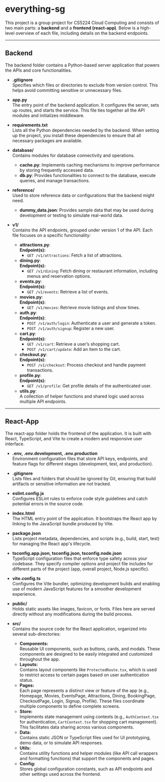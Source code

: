 # everything-sg

This project is a group project for CS5224 Cloud Computing and consists of two main parts: a **backend** and a **frontend (react-app)**. Below is a high-level overview of each file, including details on the backend endpoints.

---

## Backend

The backend folder contains a Python-based server application that powers the APIs and core functionalities.

-   **.gitignore**  
    Specifies which files or directories to exclude from version control. This helps avoid committing sensitive or unnecessary files.

-   **app.py**  
    The entry point of the backend application. It configures the server, sets up routes, and starts the service. This file ties together all the API modules and initializes middleware.

-   **requirements.txt**  
    Lists all the Python dependencies needed by the backend. When setting up the project, you install these dependencies to ensure that all necessary packages are available.

-   **database/**  
    Contains modules for database connectivity and operations.

    -   **cache.py**: Implements caching mechanisms to improve performance by storing frequently accessed data.
    -   **db.py**: Provides functionalities to connect to the database, execute queries, and manage transactions.

-   **reference/**  
    Used to store reference data or configurations that the backend might need.

    -   **dummy_data.json**: Provides sample data that may be used during development or testing to simulate real-world data.

-   **v1/**  
    Contains the API endpoints, grouped under version 1 of the API. Each file focuses on a specific functionality:
    -   **attractions.py**:  
        **Endpoint(s):**
        -   `GET /v1/attractions`: Fetch a list of attractions.
    -   **dining.py**:  
        **Endpoint(s):**
        -   `GET /v1/dining`: Fetch dining or restaurant information, including menus and reservation options.
    -   **events.py**:  
        **Endpoint(s):**
        -   `GET /v1/events`: Retrieve a list of events.
    -   **movies.py**:  
        **Endpoint(s):**
        -   `GET /v1/movies`: Retrieve movie listings and show times.
    -   **auth.py**:  
        **Endpoint(s):**
        -   `POST /v1/auth/login`: Authenticate a user and generate a token.
        -   `POST /v1/auth/signup`: Register a new user.
    -   **cart.py**:  
        **Endpoint(s):**
        -   `GET /v1/cart`: Retrieve a user’s shopping cart.
        -   `POST /v1/cart/update`: Add an item to the cart.
    -   **checkout.py**:  
        **Endpoint(s):**
        -   `POST /v1/checkout`: Process checkout and handle payment transactions.
    -   **profile.py**:  
        **Endpoint(s):**
        -   `GET /v1/profile`: Get profile details of the authenticated user.
    -   **utils.py**:  
        A collection of helper functions and shared logic used across multiple API endpoints.

---

## React-App

The react-app folder holds the frontend of the application. It is built with React, TypeScript, and Vite to create a modern and responsive user interface.

-   **.env, .env.development, .env.production**  
    Environment configuration files that store API keys, endpoints, and feature flags for different stages (development, test, and production).

-   **.gitignore**  
    Lists files and folders that should be ignored by Git, ensuring that build artifacts or sensitive information are not tracked.

-   **eslint.config.js**  
    Configures ESLint rules to enforce code style guidelines and catch potential errors in the source code.

-   **index.html**  
    The HTML entry point of the application. It bootstraps the React app by linking to the JavaScript bundle produced by Vite.

-   **package.json**  
    Lists project metadata, dependencies, and scripts (e.g., build, start, test) for managing the React app's lifecycle.

-   **tsconfig.app.json, tsconfig.json, tsconfig.node.json**  
    TypeScript configuration files that enforce type safety across your codebase. They specify compiler options and project file includes for different parts of the project (app, overall project, Node.js specific).

-   **vite.config.ts**  
    Configures the Vite bundler, optimizing development builds and enabling use of modern JavaScript features for a smoother development experience.

-   **public/**  
    Holds static assets like images, favicon, or fonts. Files here are served directly without any modifications during the build process.

-   **src/**  
    Contains the source code for the React application, organized into several sub-directories:
    -   **Components:**  
        Reusable UI components, such as buttons, cards, and modals. These components are designed to be easily integrated and customized throughout the app.
    -   **Layouts:**  
        Contains layout components like `ProtectedRoute.tsx`, which is used to restrict access to certain pages based on user authentication status.
    -   **Pages:**  
        Each page represents a distinct view or feature of the app (e.g., Homepage, Movies, EventsPage, Attractions, Dining, BookingPage, CheckoutPage, Login, Signup, Profile). These files coordinate multiple components to define complete screens.
    -   **Store:**  
        Implements state management using contexts (e.g., `AuthContext.tsx` for authentication, `CartContext.tsx` for shopping cart management). This facilitates data sharing across various components.
    -   **Data:**  
        Contains static JSON or TypeScript files used for UI prototyping, demo data, or to simulate API responses.
    -   **Utils:**  
        Contains utility functions and helper modules (like API call wrappers and formatting functions) that support the components and pages.
    -   **Config:**  
        Stores global configuration constants, such as API endpoints and other settings used across the frontend.
